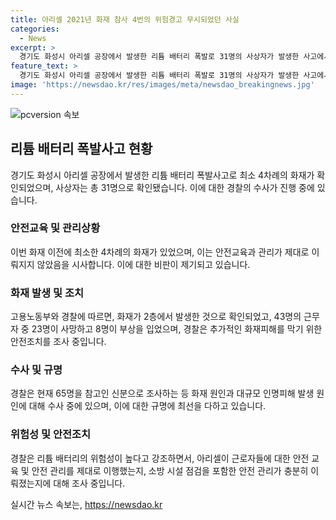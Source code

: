 ```yaml
---
title: 아리셀 2021년 화재 참사 4번의 위험경고 무시되었던 사실
categories:
  - News
excerpt: >
  경기도 화성시 아리셀 공장에서 발생한 리튬 배터리 폭발로 31명의 사상자가 발생한 사고에서 경찰은 압수수색을 통해 화재 사고 전후에 추가적인 화재 발생이 확인되었다고 밝혔다. 아리셀 공장에서 이번 화재 이외에도 최소 4차례의 화재가 있었음이 확인됐으며, 안전교육 부족과 소방 시설 미비 등의 위험 요인이 지속되고 있었다. 경찰은 현재 화재 원인과 안전조치 실행 여부 등을 조사 중이며, 현재까지 65명을 참고인 신분으로 조사 중이라고 밝혔다. 이 사고를 통해 리튬 배터리의 위험성과 안전 관리 여부에 대한 논의가 이어지고 있다.
feature_text: >
  경기도 화성시 아리셀 공장에서 발생한 리튬 배터리 폭발로 31명의 사상자가 발생한 사고에서 경찰은 압수수색을 통해 화재 사고 전후에 추가적인 화재 발생이 확인되었다고 밝혔다. 아리셀 공장에서 이번 화재 이외에도 최소 4차례의 화재가 있었음이 확인됐으며, 안전교육 부족과 소방 시설 미비 등의 위험 요인이 지속되고 있었다. 경찰은 현재 화재 원인과 안전조치 실행 여부 등을 조사 중이며, 현재까지 65명을 참고인 신분으로 조사 중이라고 밝혔다. 이 사고를 통해 리튬 배터리의 위험성과 안전 관리 여부에 대한 논의가 이어지고 있다.
image: 'https://newsdao.kr/res/images/meta/newsdao_breakingnews.jpg'
---
```


<p><img src="https://newsdao.kr/res/images/meta/newsdao_breakingnews.jpg" alt="pcversion 속보" /></p>

<h2 data-ke-size="size26">리튬 배터리 폭발사고 현황</h2>

<p data-ke-size="size16">경기도 화성시 아리셀 공장에서 발생한 리튬 배터리 폭발사고로 최소 4차례의 화재가 확인되었으며, 사상자는 총 31명으로 확인됐습니다. 이에 대한 경찰의 수사가 진행 중에 있습니다.</p>

<h3>안전교육 및 관리상황</h3>

<p data-ke-size="size16">이번 화재 이전에 최소한 4차례의 화재가 있었으며, 이는 안전교육과 관리가 제대로 이뤄지지 않았음을 시사합니다. 이에 대한 비판이 제기되고 있습니다.</p>

<h3>화재 발생 및 조치</h3>

<p data-ke-size="size16">고용노동부와 경찰에 따르면, 화재가 2층에서 발생한 것으로 확인되었고, 43명의 근무자 중 23명이 사망하고 8명이 부상을 입었으며, 경찰은 추가적인 화재피해를 막기 위한 안전조치를 조사 중입니다.</p>

<h3>수사 및 규명</h3>

<p data-ke-size="size16">경찰은 현재 65명을 참고인 신분으로 조사하는 등 화재 원인과 대규모 인명피해 발생 원인에 대해 수사 중에 있으며, 이에 대한 규명에 최선을 다하고 있습니다.</p>

<h3>위험성 및 안전조치</h3>

<p data-ke-size="size16">경찰은 리튬 배터리의 위험성이 높다고 강조하면서, 아리셀이 근로자들에 대한 안전 교육 및 안전 관리를 제대로 이행했는지, 소방 시설 점검을 포함한 안전 관리가 충분히 이뤄졌는지에 대해 조사 중입니다.</p>
실시간 뉴스 속보는, <a href="https://newsdao.kr" rel="dofollow">https://newsdao.kr</a>


